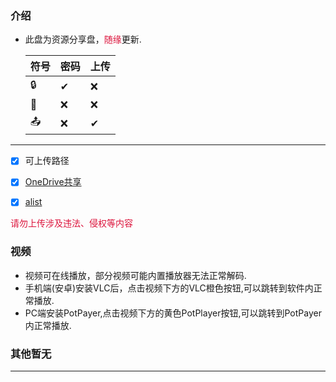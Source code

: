 ### 介绍
- 此盘为资源分享盘，<font color="#DC143C">随缘</font>更新.

  | 符号 | 密码 | 上传 |
  | ---- | ---- | ---- |
  | 🔒    | ✔    | ❌    |
  | 🔑    | ❌    | ❌    |
  | 📤    | ❌    | ✔    |
----
  - [x] 可上传路径
  - [x] [OneDrive共享](https://wpan.jdv.workers.dev/OneDrive共享/)
  - [x] [alist](https://wpan.jdv.workers.dev/aliyun/Upload/)



<font color="#DC143C">请勿上传涉及违法、侵权等内容</font>
### 视频
- 视频可在线播放，部分视频可能内置播放器无法正常解码.
- 手机端(安卓)安装VLC后，点击视频下方的VLC橙色按钮,可以跳转到软件内正常播放.
- PC端安装PotPayer,点击视频下方的黄色PotPlayer按钮,可以跳转到PotPayer内正常播放.
### 其他暂无
<hr>
<br>

